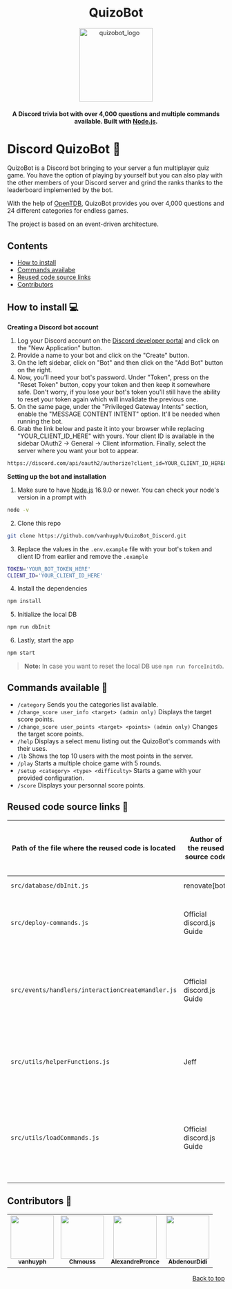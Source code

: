 <h1 align="center">
  QuizoBot
</h1>
<p align="center">
  <a href="https://github.com/vanhuyph/QuizoBot_Discord">
    <img src="https://imgur.com/xkCtTxx.png" alt="quizobot_logo" width="170">
  </a>
</p>
<h4 align="center">
  A Discord trivia bot with over 4,000 questions and multiple commands available. Built with <a href="https://nodejs.org/en/">Node.js</a>.
</h4>

# Discord QuizoBot :robot:
QuizoBot is a Discord bot bringing to your server a fun multiplayer quiz game. You have the option of playing by yourself but you can also play with the other members of your Discord server and grind the ranks thanks to the leaderboard implemented by the bot.

With the help of [OpenTDB](https://opentdb.com/), QuizoBot provides you over 4,000 questions and 24 different categories for endless games.

The project is based on an event-driven architecture.

## Contents
* [How to install](#how-to-install-computer)
* [Commands availabe](#commands-available-game_die)
* [Reused code source links](#reused-code-source-links-sparkling_heart)
* [Contributors](#contributors-star2)

## How to install :computer:
**Creating a Discord bot account**
1. Log your Discord account on the [Discord developer portal](https://discord.com/developers/applications) and click on the "New Application" button.
2. Provide a name to your bot and click on the "Create" button.
3. On the left sidebar, click on "Bot" and then click on the "Add Bot" button on the right.
4. Now, you'll need your bot's password. Under "Token", press on the "Reset Token" button, copy your token and then keep it somewhere safe. Don't worry, if you lose your bot's token you'll still have the ability to reset your token again which will invalidate the previous one.
5. On the same page, under the "Privileged Gateway Intents" section, enable the "MESSAGE CONTENT INTENT" option. It'll be needed when running the bot.
6. Grab the link below and paste it into your browser while replacing "YOUR_CLIENT_ID_HERE" with yours. Your client ID is available in the sidebar OAuth2 -> General -> Client information. Finally, select the server where you want your bot to appear.

```sh
https://discord.com/api/oauth2/authorize?client_id=YOUR_CLIENT_ID_HERE&permissions=0&scope=bot%20applications.commands
```
**Setting up the bot and installation**
1. Make sure to have [Node.js](https://nodejs.org/en/) 16.9.0 or newer. You can check your node's version in a prompt with 
```sh
node -v
```
2. Clone this repo
```sh
git clone https://github.com/vanhuyph/QuizoBot_Discord.git
```
3. Replace the values in the `.env.example` file with your bot's token and client ID from earlier and remove the `.example`
```sh
TOKEN='YOUR_BOT_TOKEN_HERE'
CLIENT_ID='YOUR_CLIENT_ID_HERE'
```
4. Install the dependencies
```sh
npm install
```
5. Initialize the local DB
```sh
npm run dbInit
```
6. Lastly, start the app
```sh
npm start
```
> **Note:**
> In case you want to reset the local DB use `npm run forceInitdb`.

## Commands available :game_die:
* `/category` Sends you the categories list available.
* `/change_score user_info <target> (admin only)` Displays the target score points.
* `/change_score user_points <target> <points> (admin only)` Changes the target score points.
* `/help` Displays a select menu listing out the QuizoBot's commands with their uses.
* `/lb` Shows the top 10 users with the most points in the server.
* `/play` Starts a multiple choice game with 5 rounds.
* `/setup <category> <type> <difficulty>` Starts a game with your provided configuration.
*  `/score` Displays your personnal score points.

## Reused code source links :sparkling_heart:
Path of the file where the reused code is located  | Author of the reused source code | URL where the reused code is available | Reason for the reuse of the code
------------- | ------------- | ------------- | -------------
`src/database/dbInit.js`  | renovate[bot]  | [Here](https://sequelize.org/docs/v6/getting-started/)  | Connect to the DB.
`src/deploy-commands.js`  | Official discord.js Guide  | [Here](https://discordjs.guide/creating-your-bot/command-deployment.html#guild-commands)  | Register and update the slash commands for the bot application.
`src/events/handlers/interactionCreateHandler.js`  | Official discord.js Guide  | [Here](https://discordjs.guide/creating-your-bot/command-handling.html#executing-commands)  | Get the information of the matching command dynamically and call its execute method
`src/utils/helperFunctions.js`  | Jeff  | [Here](https://stackoverflow.com/questions/6274339/how-can-i-shuffle-an-array)  | Shuffle an array using the modern version of the Fisher–Yates algorithm.
`src/utils/loadCommands.js`  | Official discord.js Guide  | [Here](https://discordjs.guide/creating-your-bot/command-handling.html#loading-command-files)  | Retrieve command files dynamically in the commands folder, to load them on the bot startup.

## Contributors :star2:
<table>
  <tr>
    <td align="center">
      <a href="https://github.com/vanhuyph">
        <img
          src="https://avatars.githubusercontent.com/u/73757636?v=4"
          width="100"
        />
        <br />
        <sub>
          <b>vanhuyph</b>
        </sub>
      </a>
    </td>
    <td align="center">
      <a href="https://github.com/Chmouss">
        <img
          src="https://avatars.githubusercontent.com/u/61546233?v=4"
          width="100"
        />
        <br />
        <sub>
          <b>Chmouss</b>
        </sub>
      </a>
    </td>
    <td align="center">
      <a href="https://github.com/AlexandrePronce">
        <img
          src="https://avatars.githubusercontent.com/u/72044480?v=4"
          width="100"
        />
        <br />
        <sub>
          <b>AlexandrePronce</b>
        </sub>
      </a>
    </td>
    <td align="center">
      <a href="https://github.com/AbdenourDidi">
        <img
          src="https://avatars.githubusercontent.com/u/90783777?v=4"
          width="100"
        />
        <br />
        <sub>
          <b>AbdenourDidi</b>
        </sub>
      </a>
    </td>
  </tr>
</table>
<p align="right"><a href="#contents">Back to top</a></p>
